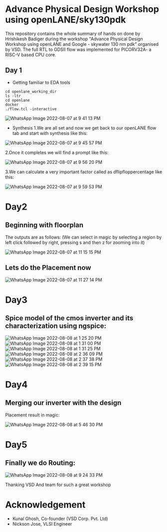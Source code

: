 # Advance Physical Design Workshop using openLANE/sky130pdk

This repository contains the whole summary of hands on done by Hrishikesh Badiger during the workshop "Advance Physical Design Workshop using openLANE and Google - skywater 130 nm pdk" organised by VSD. The full RTL to GDSII flow was implemented for PICORV32A- a RISC-V based CPU core.

## Day 1

- Getting familiar to EDA tools
```
cd openlane_working_dir
ls -ltr
cd openlane
docker
./flow.tcl -interactive

```

![WhatsApp Image 2022-08-07 at 9 41 13 PM](https://user-images.githubusercontent.com/59868949/183478101-2df799a9-cd05-4e87-b7cc-f54628921aad.jpeg)

- Synthesis
1.We are all set and now we get back to our openLANE flow tab and start with synthesis like this:

![WhatsApp Image 2022-08-07 at 9 45 57 PM](https://user-images.githubusercontent.com/59868949/183478569-4d5c730d-fa74-47f8-a35b-9b8c2d17637e.jpeg)

2.Once it completes we will find a prompt like this:

![WhatsApp Image 2022-08-07 at 9 56 20 PM](https://user-images.githubusercontent.com/59868949/183478671-6cd2fda6-1025-4e15-bc7e-99e4cc710b1c.jpeg)

3.We can calculate a very important factor called as dflipfloppercentage like this: 

![WhatsApp Image 2022-08-07 at 9 59 53 PM](https://user-images.githubusercontent.com/59868949/183479242-8b4f8b78-46ab-42af-b310-a2af362facd7.jpeg)

# Day2

## Beginning with floorplan

The outputs are as follows:
(We can select in magic by selecting a region by left click followed by right, pressing s and then z for zooming into it)

![WhatsApp Image 2022-08-07 at 11 15 15 PM](https://user-images.githubusercontent.com/59868949/183479692-5f153627-0de6-4127-a344-06f6d3fee576.jpeg)

## Lets do the Placement now
![WhatsApp Image 2022-08-07 at 11 27 14 PM](https://user-images.githubusercontent.com/59868949/183479740-70decc57-9e22-480f-a91c-28deb136a272.jpeg)

# Day3

## Spice model of the cmos inverter and its characterization using ngspice:

![WhatsApp Image 2022-08-08 at 1 25 20 PM](https://user-images.githubusercontent.com/59868949/183480435-e585b927-f2d3-46eb-b8f0-411308593598.jpeg)
![WhatsApp Image 2022-08-08 at 1 31 00 PM](https://user-images.githubusercontent.com/59868949/183480449-941e3fed-ac36-484a-bea2-36971394908b.jpeg)
![WhatsApp Image 2022-08-08 at 1 31 25 PM](https://user-images.githubusercontent.com/59868949/183480466-bda8b10a-3546-49de-b808-da5e247e1d55.jpeg)
![WhatsApp Image 2022-08-08 at 2 36 09 PM](https://user-images.githubusercontent.com/59868949/183480516-13ff340c-7e3d-44eb-85a6-78ffadf3306b.jpeg)
![WhatsApp Image 2022-08-08 at 2 37 38 PM](https://user-images.githubusercontent.com/59868949/183480553-d62b2c54-b112-4d05-b730-4328c35fa4b7.jpeg)
![WhatsApp Image 2022-08-08 at 2 39 15 PM](https://user-images.githubusercontent.com/59868949/183480573-55c48baf-6ed4-4b50-8f45-4311c1eff5b7.jpeg)

# Day4

## Merging our inverter with the design

Placement result in magic:

![WhatsApp Image 2022-08-08 at 5 46 30 PM](https://user-images.githubusercontent.com/59868949/183481043-c809df99-fdcc-4afb-a73d-328f7e87a436.jpeg)

# Day5

## Finally we do Routing:

![WhatsApp Image 2022-08-08 at 9 24 33 PM](https://user-images.githubusercontent.com/59868949/183481334-1a2580cc-7842-4530-b79a-94aa04e8cce1.jpeg)

Thanking VSD And team for such a great workshop


# Acknowledgement

- Kunal Ghosh, Co-founder (VSD Corp. Pvt. Ltd)
- Nickson Jose, VLSI Engineer
